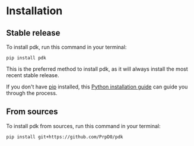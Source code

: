 # Installation

## Stable release

To install pdk, run this command in your terminal:

```
pip install pdk
```

This is the preferred method to install pdk, as it will always install the most recent stable release.

If you don't have [pip](https://pip.pypa.io) installed, this [Python installation guide](http://docs.python-guide.org/en/latest/starting/installation/) can guide you through the process.

## From sources

To install pdk from sources, run this command in your terminal:

```
pip install git+https://github.com/PrpD0/pdk
```
